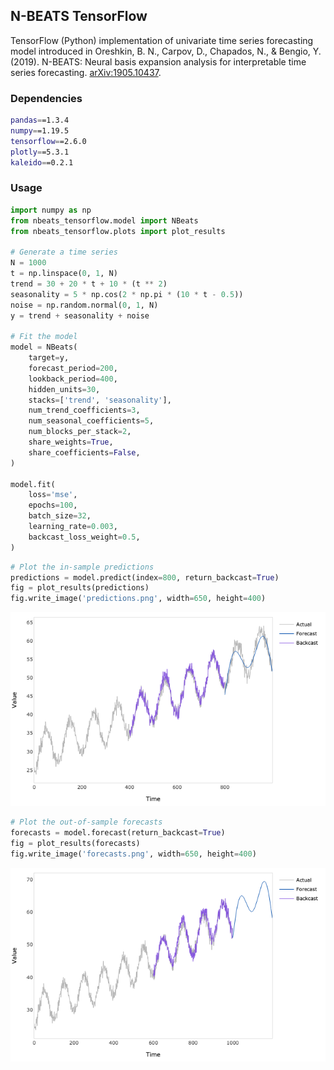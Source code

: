 ## N-BEATS TensorFlow

TensorFlow (Python) implementation of univariate time series forecasting model introduced in Oreshkin, B. N., Carpov, D.,
Chapados, N., & Bengio, Y. (2019). N-BEATS: Neural basis expansion analysis for interpretable time series forecasting.
[arXiv:1905.10437](https://arxiv.org/abs/1905.10437).

### Dependencies
```bash
pandas==1.3.4
numpy==1.19.5
tensorflow==2.6.0
plotly==5.3.1
kaleido==0.2.1
```

### Usage

```python
import numpy as np
from nbeats_tensorflow.model import NBeats
from nbeats_tensorflow.plots import plot_results

# Generate a time series
N = 1000
t = np.linspace(0, 1, N)
trend = 30 + 20 * t + 10 * (t ** 2)
seasonality = 5 * np.cos(2 * np.pi * (10 * t - 0.5))
noise = np.random.normal(0, 1, N)
y = trend + seasonality + noise

# Fit the model
model = NBeats(
    target=y,
    forecast_period=200,
    lookback_period=400,
    hidden_units=30,
    stacks=['trend', 'seasonality'],
    num_trend_coefficients=3,
    num_seasonal_coefficients=5,
    num_blocks_per_stack=2,
    share_weights=True,
    share_coefficients=False,
)

model.fit(
    loss='mse',
    epochs=100,
    batch_size=32,
    learning_rate=0.003,
    backcast_loss_weight=0.5,
)
```
```python
# Plot the in-sample predictions
predictions = model.predict(index=800, return_backcast=True)
fig = plot_results(predictions)
fig.write_image('predictions.png', width=650, height=400)
```
![predictions](example/predictions.png)
```python
# Plot the out-of-sample forecasts
forecasts = model.forecast(return_backcast=True)
fig = plot_results(forecasts)
fig.write_image('forecasts.png', width=650, height=400)
```
![forecasts](example/forecasts.png)
